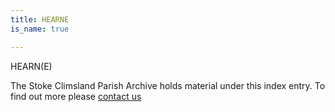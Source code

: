 ```yaml
---
title: HEARNE
is_name: true

---
```


HEARN(E)


The Stoke Climsland Parish Archive holds material under this index entry. To find out more please [contact us](/contact/)
